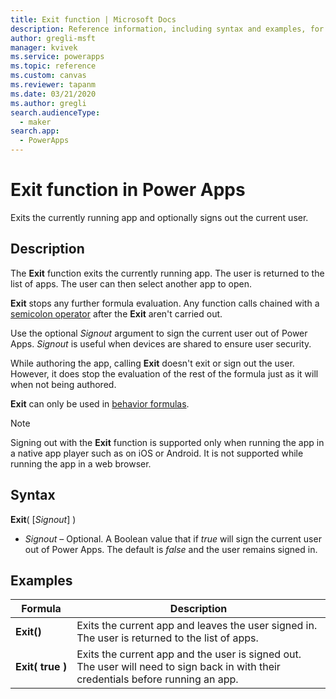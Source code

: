 ```yaml
---
title: Exit function | Microsoft Docs
description: Reference information, including syntax and examples, for the Exit function in Power Apps
author: gregli-msft
manager: kvivek
ms.service: powerapps
ms.topic: reference
ms.custom: canvas
ms.reviewer: tapanm
ms.date: 03/21/2020
ms.author: gregli
search.audienceType: 
  - maker
search.app: 
  - PowerApps
---
```

# Exit function in Power Apps
Exits the currently running app and optionally signs out the current user.

## Description
The **Exit** function exits the currently running app. The user is returned to the list of apps. The user can then select another app to open.  

**Exit** stops any further formula evaluation. Any function calls chained with a [semicolon operator](operators.md) after the **Exit** aren't carried out.   

Use the optional *Signout* argument to sign the current user out of Power Apps. *Signout* is useful when devices are shared to ensure user security.

While authoring the app, calling **Exit** doesn't exit or sign out the user.  However, it does stop the evaluation of the rest of the formula just as it will when not being authored.

**Exit** can only be used in [behavior formulas](../working-with-formulas-in-depth.md).

> [!NOTE]
> Signing out with the **Exit** function is supported only when running the app in a native app player such as on iOS or Android.  It is not supported while running the app in a web browser.

## Syntax
**Exit**( [*Signout*] )

* *Signout* – Optional. A Boolean value that if *true* will sign the current user out of Power Apps.  The default is *false* and the user remains signed in.

## Examples

| Formula | Description | 
| --- | --- | 
| **Exit()** | Exits the current app and leaves the user signed in.  The user is returned to the list of apps.  |
| **Exit(&nbsp;true&nbsp;)** | Exits the current app and the user is signed out.  The user will need to sign back in with their credentials before running an app. | 


